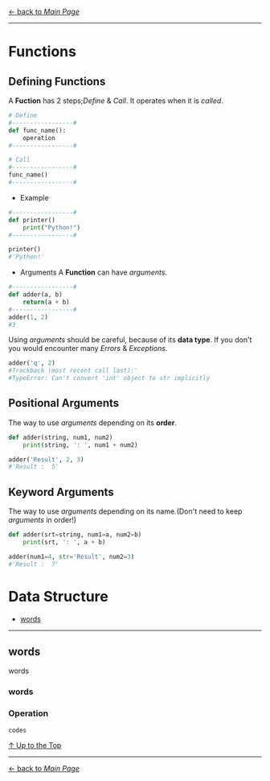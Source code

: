[← back to *Main Page*](https://github.com/dawkiny/Python3/blob/master/README.md)

---
# Functions

## Defining Functions

A **Fuction** has 2 steps;_Define_ & _Call_.
It operates when it is _called_.

```python
# Define
#-----------------#
def func_name():
    operation
#-----------------#

# Call
#-----------------#
func_name()
#-----------------#
```

* Example
```python
#-----------------#
def printer()
    print("Python!")
#-----------------#

printer()
#'Python!'
```

* Arguments
A **Function** can have _arguments_.
```python
#-----------------#
def adder(a, b)
    return(a + b)
#-----------------#
adder(1, 2)
#3
```

Using _arguments_ should be careful, because of its **data type**.
If you don't you would encounter many _Errors_ & _Exceptions_.
```python
adder('q', 2)
#Trackback (most recent call last):'
#TypeError: Can't convert 'int' object to str implicitly
```

## Positional Arguments

The way to use _arguments_ depending on its **order**.
```python
def adder(string, num1, num2)
    print(string, ': ', num1 + num2)

adder('Result', 2, 3)
#'Result :  5'
```

## Keyword Arguments

The way to use _arguments_ depending on its name.(Don't need to keep _arguments_ in order!)
```python
def adder(srt=string, num1=a, num2=b)
    print(srt, ': ', a + b)

adder(num1=4, str='Result', num2=3)
#'Result :  7'
```

# Data Structure

* [words](#words)





---
## words
words

### words

### Operation
 
```python
codes
```



[↑ Up to the Top](#data-structure)





---
[← back to *Main Page*](https://github.com/dawkiny/Python3/blob/master/README.md)



